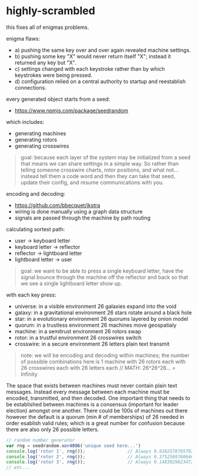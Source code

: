 highly-scrambled
========
this fixes all of enigmas problems.

enigma flaws:
- a) pushing the same key over and over again revealed machine settings.
- b) pushing some key "X" would never return itself "X"; instead it returned any key but "X".
- c) settings changed with each keystroke rather than by which keystrokes were being pressed.
- d) configuration relied on a central authority to startup and reestablish connections.

every generated object starts from a seed:
- https://www.npmjs.com/package/seedrandom

which includes:
- generating machines
- generating rotors
- generating crosswires

> goal: because each layer of the system may be initialized from a seed that means
we can share settings in a simple way. So rather than telling someone crosswire
charts, rotor positions, and what not... instead tell them a code word and
then they can take that seed, update their config, and resume communications with you.

encoding and decoding:
- https://github.com/bbecquet/jkstra
- wiring is done manually using a graph data structure
- signals are passed through the machine by path routing

calculating sortest path:
- user -> keyboard letter
- keyboard letter -> reflector
- reflector -> lightboard letter
- lightboard letter -> user

> goal: we want to be able to press a single keyboard letter, have the signal 
bounce through the machine off the reflector and back so that we see a single 
lightboard letter show up.

with each key press:
- universe: in a visible environment 26 galaxies expand into the void
- galaxy: in a gravitational environment 26 stars rotate around a black hole
- star: in a evolutionary environment 26 quorums layered by onion model
- quorum: in a trustless environment 26 machines move geospatialy
- machine: in a semitrust environment 26 rotors swap
- rotor: in a trustful environment 26 crosswires switch
- crosswire: in a secure environment 26 letters plain text transmit

> note: we will be encoding and decoding within machines; the number of possible combinations here is 1 machine with 26 rotors each with 26 crosswires each with 26 letters each // MATH: 26^26^26... = Infinity

The space that exists between machines must never contain plain text messages. Instead every message between each machine must be encoded, transmitted, and then decoded. One important thing that needs to be established between machines is a consensus (important for leader election) amongst one another. There could be 100s of machines out there however the default is a quorum (min # of memberships) of 26 needed in order esablish valid rules; which is a great number for confusion because there are also only 26 possible letters.


```js
// random number generator
var rng = seedrandom.xor4096('unique seed here...')
console.log('rotor 1', rng());                // Always 0.9282578795792454
console.log('rotor 2', rng());                // Always 0.3752569768646784
console.log('rotor 3', rng());                // Always 0.1483929823472782
// etc...
```